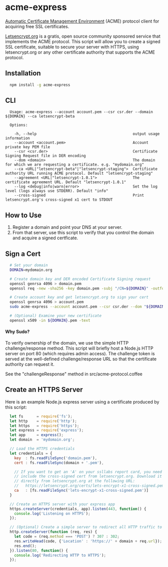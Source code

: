 # acme-express

[Automatic Certificate Management Environment](https://github.com/ietf-wg-acme/acme)
(ACME) protocol client for acquiring free SSL certificates.

[Letsencrypt.org](https://letsencrypt.org/) is a gratis, open source community sponsored service that
implements the ACME protocol. This script will allow you to create a
signed SSL certificate, suitable to secure your server with HTTPS, using
letsencrypt.org or any other certificate authority that supports the ACME
protocol.

## Installation

```bash
  npm install -g acme-express
```

## CLI

```
  Usage: acme-express --account account.pem --csr csr.der --domain ${DOMAIN} --ca letsencrypt-beta

  Options:

    -h, --help                                           output usage information
    --account <account.pem>                              Account private key PEM file
    --csr <csr.der>                                      Certificate Signing Request file in DER encoding
    --dom <domain>                                       The domain for which we are requesting a certificate. e.g. "mydomain.org"
    --ca <URL|"letsencrypt-beta"|"letsencrypt-staging">  Certificate authority URL running ACME protocol. Default "letsencrypt-staging"
    --agreement <URL|"letsencrypt-1.0.1">                The certificate agreement URL. Default "letsencrypt-1.0.1"
    --log <debug|info|warn|error>                        Set the log level (logs always use STDERR). Default "info"
    --cross-signed                                       Print letsencrypt.org's cross-signed x1 cert to STDOUT
```

## How to Use

1. Register a domain and point your DNS at your server.
2. From that server, use this script to verify that you control the domain
and acquire a signed certficate.

## Sign a Cert

```bash
  # Set your domain
  DOMAIN=mydomain.org

  # Create domain key and DER encoded Certificate Signing request
  openssl genrsa 4096 > domain.pem
  openssl req -new -sha256 -key domain.pem -subj "/CN=${DOMAIN}" -outform DER > csr.der

  # Create account key and get letsencrypt.org to sign your cert
  openssl genrsa 4096 > account.pem
  sudo acme-express --account account.pem --csr csr.der --dom "${DOMAIN}" --ca letsencrypt-beta > ${DOMAIN}.pem

  # (Optional) Examine your new certificate
  openssl x509 -in ${DOMAIN}.pem -text
```

#### Why Sudo?

To verify ownership of the domain, we use the simple HTTP
challenge/response method. This script will briefly host a Node.js HTTP
server on port 80 (which requires admin access). The challenge token is
served at the well-defined challenge/response URL so that the certificate
authority can request it.

See the "challengeResponse" method in src/acme-protocol.coffee

## Create an HTTPS Server

Here is an example Node.js express server using a certificate produced
by this script:

```javascript
  let fs      = require('fs');
  let http    = require('http');
  let https   = require('https');
  let express = require('express');
  let app     = express();
  let domain  = 'mydomain.org';

  // Load the HTTPS credentials
  let credentials = {
    key  : fs.readFileSync('domain.pem'),
    cert : fs.readFileSync(domain + '.pem'),

    // If you want to get an 'A' on your ssllabs report card, you need to
    // include the cross-signed cert from letsencrypt.org. Download it
    // directly from letsencrypt.org at the following URL:
    //   https://letsencrypt.org/certs/lets-encrypt-x1-cross-signed.pem
    ca   : [fs.readFileSync('lets-encrypt-x1-cross-signed.pem')]
  }

  // Create an HTTPS server with your express app
  https.createServer(credentials, app).listen(443, function() {
    console.log('Listening on HTTPS');
  });

  // (Optional) Create a simple server to redirect all HTTP traffic to HTTPS
  http.createServer(function (req, res) {
    let code = (req.method === 'POST') ? 307 : 302;
    res.writeHead(code, {'Location' : 'https://' + domain + req.url});
    res.end();
  }).listen(80, function() {
    console.log('Redirecting HTTP to HTTPS');
  });
```
